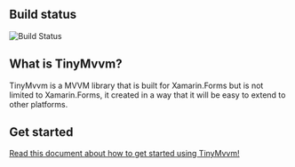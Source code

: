 ## Build status
<img src="https://io2gamelabs.visualstudio.com/_apis/public/build/definitions/be16d002-5786-41a1-bf3b-3e13d5e80aa0/8/badge" alt="Build Status" />

## What is TinyMvvm?
TinyMvvm is a MVVM library that is built for Xamarin.Forms but is not limited to Xamarin.Forms, it created in a way that it will be easy to extend to other platforms.

## Get started
<a href="https://github.com/dhindrik/TinyMvvm/blob/master/docs/docs.md">Read this document about how to get started using TinyMvvm!</a>

